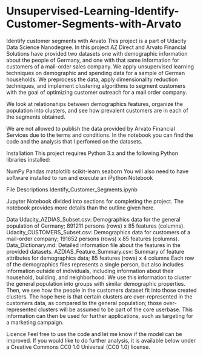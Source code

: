 # Unsupervised-Learning-Identify-Customer-Segments-with-Arvato
Identify customer segments with Arvato
This project is a part of Udacity Data Science Nanodegree. In this project AZ Direct and Arvato Financial Solutions have provided two datasets one with demographic information about the people of Germany, and one with that same information for customers of a mail-order sales company. We apply unsupervised learning techniques on demographic and spending data for a sample of German households. We preprocess the data, apply dimensionality reduction techniques, and implement clustering algorithms to segment customers with the goal of optimizing customer outreach for a mail order company.

We look at relationships between demographics features, organize the population into clusters, and see how prevalent customers are in each of the segments obtained.

We are not allowed to publish the data provided by Arvato Financial Services due to the terms and conditions. In the notebook you can find the code and the analysis that I perfomed on the datasets.

Installation
This project requires Python 3.x and the following Python libraries installed:

NumPy
Pandas
matplotlib
scikit-learn
seaborn
You will also need to have software installed to run and execute an iPython Notebook

File Descriptions
Identify_Customer_Segments.ipynb

Jupyter Notebook divided into sections for completing the project. The notebook provides more details than the outline given here.

Data
Udacity_AZDIAS_Subset.csv: Demographics data for the general population of Germany; 891211 persons (rows) x 85 features (columns).
Udacity_CUSTOMERS_Subset.csv: Demographics data for customers of a mail-order company; 191652 persons (rows) x 85 features (columns).
Data_Dictionary.md: Detailed information file about the features in the provided datasets.
AZDIAS_Feature_Summary.csv: Summary of feature attributes for demographics data; 85 features (rows) x 4 columns
Each row of the demographics files represents a single person, but also includes information outside of individuals, including information about their household, building, and neighborhood. We use this information to cluster the general population into groups with similar demographic properties. Then, we see how the people in the customers dataset fit into those created clusters. The hope here is that certain clusters are over-represented in the customers data, as compared to the general population; those over-represented clusters will be assumed to be part of the core userbase. This information can then be used for further applications, such as targeting for a marketing campaign.

Licence
Feel free to use the code and let me know if the model can be improved. If you would like to do further analysis, it is available below under a Creative Commons CC0 1.0 Universal (CC0 1.0) license.
